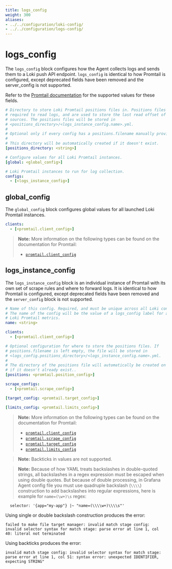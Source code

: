 ```yaml
---
title: logs_config
weight: 300
aliases:
- ../../configuration/loki-config/
- ../../configuration/logs-config/
---
```


# logs_config

The `logs_config` block configures how the Agent collects logs and sends them to
a Loki push API endpoint. `logs_config` is identical to how Promtail is
configured, except deprecated fields have been removed and the server_config is
not supported.

Refer to the
[Promtail documentation](https://grafana.com/docs/loki/latest/clients/promtail/configuration/#clients)
for the supported values for these fields.

```yaml
# Directory to store Loki Promtail positions files in. Positions files are
# required to read logs, and are used to store the last read offset of log
# sources. The positions files will be stored in
# <positions_directory>/<logs_instance_config.name>.yml.
#
# Optional only if every config has a positions.filename manually provided.
#
# This directory will be automatically created if it doesn't exist.
[positions_directory: <string>]

# Configure values for all Loki Promtail instances.
[global: <global_config>]

# Loki Promtail instances to run for log collection.
configs:
  - [<logs_instance_config>]
```

## global_config

The `global_config` block configures global values for all launched Loki Promtail
instances.

```yaml
clients:
  - [<promtail.client_config>]
```

> **Note:** More information on the following types can be found on the
> documentation for Promtail:
>
> * [`promtail.client_config`](https://grafana.com/docs/loki/latest/clients/promtail/configuration/#clients)

## logs_instance_config

The `logs_instance_config` block is an individual instance of Promtail with its
own set of scrape rules and where to forward logs. It is identical to how
Promtail is configured, except deprecated fields have been removed and the
`server_config` block is not supported.

```yaml
# Name of this config. Required, and must be unique across all Loki configs.
# The name of the config will be the value of a logs_config label for all
# Loki Promtail metrics.
name: <string>

clients:
  - [<promtail.client_config>]

# Optional configuration for where to store the positions files. If
# positions.filename is left empty, the file will be stored in
# <logs_config.positions_directory>/<logs_instance_config.name>.yml.
#
# The directory of the positions file will automatically be created on start up
# if it doesn't already exist..
[positions: <promtail.position_config>]

scrape_configs:
  - [<promtail.scrape_config>]

[target_config: <promtail.target_config>]

[limits_config: <promtail.limits_config>]
```
> **Note:** More information on the following types can be found on the
> documentation for Promtail:
>
> * [`promtail.client_config`](https://grafana.com/docs/loki/latest/clients/promtail/configuration/#clients)
> * [`promtail.scrape_config`](https://grafana.com/docs/loki/latest/clients/promtail/configuration/#scrape_configs)
> * [`promtail.target_config`](https://grafana.com/docs/loki/latest/clients/promtail/configuration/#target_config)
> * [`promtail.limits_config`](https://grafana.com/docs/loki/latest/clients/promtail/configuration/#limits_config)

> **Note:** Backticks in values are not supported.

> **Note:**  Because of how YAML treats backslashes in double-quoted strings,
> all backslashes in a regex expression must be escaped when using double
> quotes. But because of double processing, in Grafana Agent config file
> you must use quadruple backslash (`\\\\`) construction to add backslashes
> into regular expressions, here is example for `name=(\w+)\s` regex:
```
  selector: '{app="my-app"} |~ "name=(\\\\w+)\\\\s"'
```

Using single or double backslash construction produces the error:
```
failed to make file target manager: invalid match stage config: invalid selector syntax for match stage: parse error at line 1, col 40: literal not terminated
```
Using backticks produces the error:
```
invalid match stage config: invalid selector syntax for match stage: parse error at line 1, col 51: syntax error: unexpected IDENTIFIER, expecting STRING"
```
